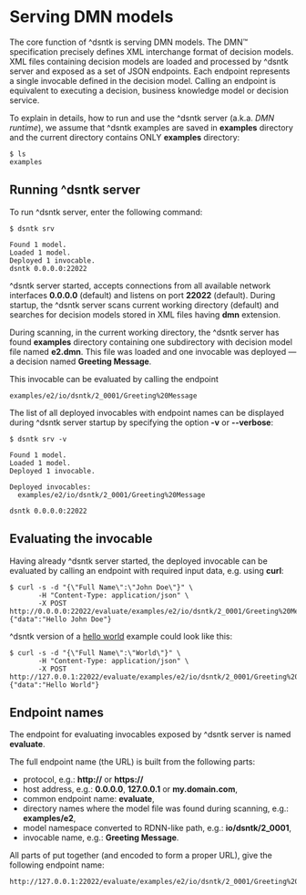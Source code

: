 # Serving DMN models

The core function of ^dsntk is serving DMN models.
The DMN™ specification precisely defines XML interchange format of decision models.
XML files containing decision models are loaded and processed by ^dsntk server and exposed
as a set of JSON endpoints.
Each endpoint represents a single invocable defined in the decision model.
Calling an endpoint is equivalent to executing a decision, business knowledge model
or decision service.

To explain in details, how to run and use the ^dsntk server (a.k.a. _DMN runtime_),
we assume that ^dsntk examples are saved in **examples** directory and the current
directory contains ONLY **examples** directory:

```shell
$ ls
examples
```

## Running ^dsntk server

To run ^dsntk server, enter the following command:

```shell
$ dsntk srv

Found 1 model.
Loaded 1 model.
Deployed 1 invocable.
dsntk 0.0.0.0:22022
```
^dsntk server started, accepts connections from all available network interfaces **0.0.0.0** (default)
and listens on port **22022** (default). During startup, the ^dsntk server scans current working directory
(default) and searches for decision models stored in XML files having **dmn** extension.

During scanning, in the current working directory, the ^dsntk server has found **examples** directory containing
one subdirectory with decision model file named **e2.dmn**. This file was loaded
and one invocable was deployed — a decision named **Greeting Message**.

This invocable can be evaluated by calling the endpoint 
```
examples/e2/io/dsntk/2_0001/Greeting%20Message
```

The list of all deployed invocables with endpoint names can be displayed during ^dsntk server startup
by specifying the option **-v** or **--verbose**:

```shell
$ dsntk srv -v

Found 1 model.
Loaded 1 model.
Deployed 1 invocable.

Deployed invocables:
  examples/e2/io/dsntk/2_0001/Greeting%20Message

dsntk 0.0.0.0:22022
```

## Evaluating the invocable

Having already ^dsntk server started, the deployed invocable can be evaluated by calling an endpoint
with required input data, e.g. using **curl**:

```shell
$ curl -s -d "{\"Full Name\":\"John Doe\"}" \
       -H "Content-Type: application/json" \
       -X POST http://0.0.0.0:22022/evaluate/examples/e2/io/dsntk/2_0001/Greeting%20Message
{"data":"Hello John Doe"}
```

^dsntk version of a [hello world](https://en.wikipedia.org/wiki/%22Hello,_World!%22_program)
example could look like this:

```shell
$ curl -s -d "{\"Full Name\":\"World\"}" \
       -H "Content-Type: application/json" \
       -X POST http://127.0.0.1:22022/evaluate/examples/e2/io/dsntk/2_0001/Greeting%20Message
{"data":"Hello World"}
```

## Endpoint names

The endpoint for evaluating invocables exposed by ^dsntk server is named **evaluate**.

The full endpoint name (the URL) is built from the following parts:
- protocol, e.g.: **http://** or **https://**
- host address, e.g.: **0.0.0.0**, **127.0.0.1** or **my.domain.com**,
- common endpoint name: **evaluate**,
- directory names where the model file was found during scanning, e.g.: **examples/e2**,
- model namespace converted to RDNN-like path, e.g.: **io/dsntk/2_0001**,
- invocable name, e.g.: **Greeting Message**.

All parts of put together (and encoded to form a proper URL), give the following endpoint name:

```shell
http://127.0.0.1:22022/evaluate/examples/e2/io/dsntk/2_0001/Greeting%20Message
``` 


